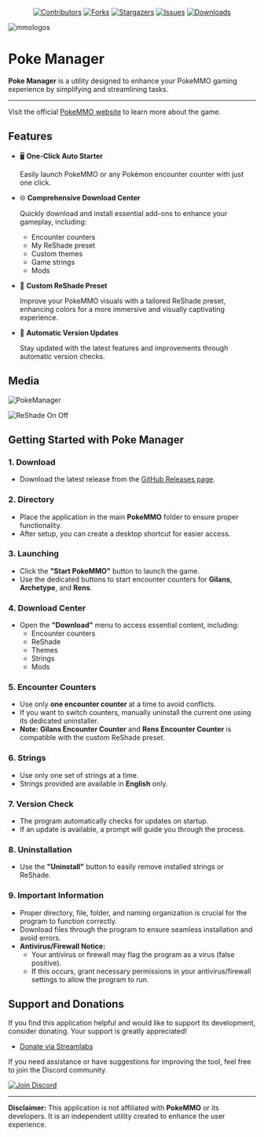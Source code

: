 <div align="center">
   
[![Contributors][contributors-shield]][contributors-url]
[![Forks][forks-shield]][forks-url]
[![Stargazers][stars-shield]][stars-url]
[![Issues][issues-shield]][issues-url]
[![Downloads][downloads-shield]][downloads-url]

</div>

![mmologos](https://github.com/Ryukotsuki/Poke-Manager/assets/50199421/0dce132b-8882-4ca0-9719-43e03903c6e9)

# Poke Manager

**Poke Manager** is a utility designed to enhance your PokeMMO gaming experience by simplifying and streamlining tasks.

---

Visit the official [PokeMMO website](https://pokemmo.com/) to learn more about the game.

## Features

- 🖥️ **One-Click Auto Starter**

  Easily launch PokeMMO or any Pokémon encounter counter with just one click.

- 🌐 **Comprehensive Download Center**
  
  Quickly download and install essential add-ons to enhance your gameplay, including:
  - Encounter counters
  - My ReShade preset
  - Custom themes
  - Game strings
  - Mods
 
- 🎨 **Custom ReShade Preset**
  
  Improve your PokeMMO visuals with a tailored ReShade preset, enhancing colors for a more immersive and visually captivating experience.

- 🚀 **Automatic Version Updates**
  
  Stay updated with the latest features and improvements through automatic version checks.


## Media
![PokeManager](https://github.com/user-attachments/assets/6fcf8abc-1c50-4bd1-a6c5-edee8b1c1e37)

![ReShade On Off](https://github.com/Ryukotsuki/PokeMMO-Manager/assets/50199421/2b98cbdf-8b65-4721-9202-f622b64c72fa)


## Getting Started with Poke Manager

### 1. **Download**  
- Download the latest release from the [GitHub Releases page](https://github.com/Ryukotsuki/PokeMMO-Manager/releases).

### 2. **Directory**  
- Place the application in the main **PokeMMO** folder to ensure proper functionality.
- After setup, you can create a desktop shortcut for easier access.

### 3. **Launching**  
- Click the **"Start PokeMMO"** button to launch the game.
- Use the dedicated buttons to start encounter counters for **Gilans**, **Archetype**, and **Rens**.

### 4. **Download Center**  
- Open the **"Download"** menu to access essential content, including:
  - Encounter counters
  - ReShade
  - Themes
  - Strings
  - Mods

### 5. **Encounter Counters**  
- Use only **one encounter counter** at a time to avoid conflicts.  
- If you want to switch counters, manually uninstall the current one using its dedicated uninstaller.  
- **Note:** **Gilans Encounter Counter** and **Rens Encounter Counter** is compatible with the custom ReShade preset.  

### 6. **Strings**  
- Use only one set of strings at a time.
- Strings provided are available in **English** only.

### 7. **Version Check**
- The program automatically checks for updates on startup.
- If an update is available, a prompt will guide you through the process.

### 8. **Uninstallation**
- Use the **"Uninstall"** button to easily remove installed strings or ReShade.

### 9. **Important Information**
- Proper directory, file, folder, and naming organization is crucial for the program to function correctly.
- Download files through the program to ensure seamless installation and avoid errors.
- **Antivirus/Firewall Notice:**
  - Your antivirus or firewall may flag the program as a virus (false positive).
  - If this occurs, grant necessary permissions in your antivirus/firewall settings to allow the program to run.


## Support and Donations

If you find this application helpful and would like to support its development, consider donating. Your support is greatly appreciated!

- [Donate via Streamlabs](https://streamlabs.com/ryukotsukii/tip) 

If you need assistance or have suggestions for improving the tool, feel free to join the Discord community.

[![Join Discord](https://github.com/user-attachments/assets/09fb5822-5e82-431b-b9cc-bbd4111ba48b)](https://discord.gg/HdfjKbPNc9)

---

**Disclaimer:** This application is not affiliated with **PokeMMO** or its developers. It is an independent utility created to enhance the user experience.  



[contributors-shield]: https://img.shields.io/github/contributors/Ryukotsuki/Poke-Manager.svg?style=for-the-badge
[contributors-url]: https://github.com/ryukotsuki/poke-manager/graphs/contributors
[downloads-shield]: https://img.shields.io/github/downloads/Ryukotsuki/Poke-Manager/total?style=for-the-badge
[downloads-url]: https://github.com/Ryukotsuki/Poke-Manager/releases
[forks-shield]: https://img.shields.io/github/forks/Ryukotsuki/Poke-Manager.svg?style=for-the-badge
[forks-url]: https://github.com/Ryukotsuki/Poke-Manager/network/members
[stars-shield]: https://img.shields.io/github/stars/Ryukotsuki/Poke-Manager.svg?style=for-the-badge
[stars-url]: https://github.com/Ryukotsuki/Poke-Manager/stargazers
[issues-shield]: https://img.shields.io/github/issues/Ryukotsuki/Poke-Manager.svg?style=for-the-badge
[issues-url]: https://github.com/Ryukotsuki/Poke-Manager/issues

